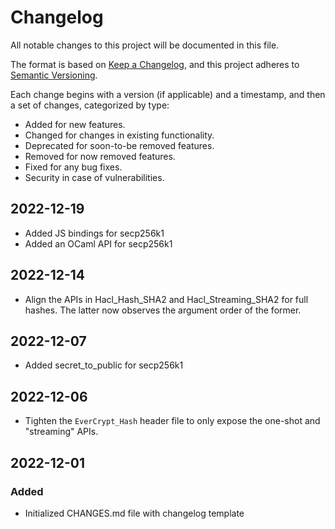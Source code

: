 # Changelog

All notable changes to this project will be documented in this file.

The format is based on [Keep a Changelog](https://keepachangelog.com/en/1.0.0/),
and this project adheres to [Semantic Versioning](https://semver.org/spec/v2.0.0.html).

Each change begins with a version (if applicable) and a timestamp, and then a set of changes, categorized by type:
- Added for new features.
- Changed for changes in existing functionality.
- Deprecated for soon-to-be removed features.
- Removed for now removed features.
- Fixed for any bug fixes.
- Security in case of vulnerabilities.


## 2022-12-19

- Added JS bindings for secp256k1
- Added an OCaml API for secp256k1

## 2022-12-14

- Align the APIs in Hacl_Hash_SHA2 and Hacl_Streaming_SHA2 for full hashes. The
  latter now observes the argument order of the former.

## 2022-12-07

- Added secret_to_public for secp256k1

## 2022-12-06

- Tighten the `EverCrypt_Hash` header file to only expose the one-shot and
  "streaming" APIs.

## 2022-12-01

### Added

- Initialized CHANGES.md file with changelog template
